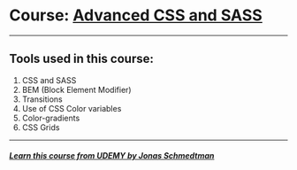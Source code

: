 # Course: [Advanced CSS and SASS](https://www.udemy.com/advanced-css-and-sass/)
---

## Tools used in this course:
1. CSS and SASS
2. BEM (Block Element Modifier)
3. Transitions
4. Use of CSS Color variables
5. Color-gradients
6. CSS Grids


---
##### [Learn this course from UDEMY by Jonas Schmedtman](https://www.udemy.com/advanced-css-and-sass/)